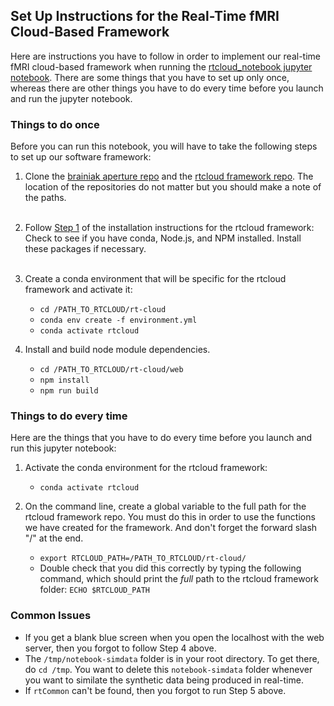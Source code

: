 ## Set Up Instructions for the Real-Time fMRI Cloud-Based Framework

Here are instructions you have to follow in order to implement our real-time fMRI cloud-based framework when running the [rtcloud_notebook jupyter notebook](https://github.com/brainiak/brainiak-aperture/blob/master/notebooks/real-time/rtcloud_notebook.ipynb). There are some things that you have to set up only once, whereas there are other things you have to do every time before you launch and run the jupyter notebook.

### Things to do once
Before you can run this notebook, you will have to take the following steps to set up our software framework:

1. Clone the [brainiak aperture repo](https://github.com/brainiak/brainiak-aperture.git) and the [rtcloud framework repo](https://github.com/brainiak/rt-cloud.git). The location of the repositories do not matter but you should make a note of the paths. <br><br>
2. Follow [Step 1](https://github.com/brainiak/rt-cloud#step-1-install-mini-conda-and-nodejs) of the installation instructions for the rtcloud framework: Check to see if you have conda, Node.js, and NPM installed. Install these packages if necessary. <br><br>

3. Create a conda environment that will be specific for the rtcloud framework and activate it:

    + `cd /PATH_TO_RTCLOUD/rt-cloud`
    + `conda env create -f environment.yml`
    + `conda activate rtcloud`

4. Install and build node module dependencies.

    + `cd /PATH_TO_RTCLOUD/rt-cloud/web`
    + `npm install`
    + `npm run build`

### Things to do every time
Here are the things that you have to do every time before you launch and run this jupyter notebook:

1. Activate the conda environment for the rtcloud framework:

    + `conda activate rtcloud`

2. On the command line, create a global variable to the full path for the rtcloud framework repo. You must do this in order to use the functions we have created for the framework. And don't forget the forward slash "/" at the end.
    
    + `export RTCLOUD_PATH=/PATH_TO_RTCLOUD/rt-cloud/`
    + Double check that you did this correctly by typing the following command, which should print the *full* path to the rtcloud framework folder: `ECHO $RTCLOUD_PATH`

### Common Issues

- If you get a blank blue screen when you open the localhost with the web server, then you forgot to follow Step 4 above.
- The `/tmp/notebook-simdata` folder is in your root directory. To get there, do `cd /tmp`. You want to delete this `notebook-simdata` folder whenever you want to similate the synthetic data being produced in real-time.
- If `rtCommon` can't be found, then you forgot to run Step 5 above.
